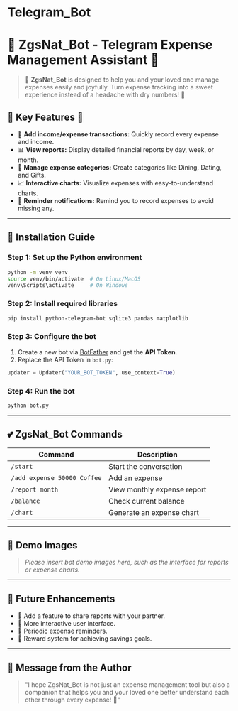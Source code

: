 # Telegram_Bot
# 🌸 ZgsNat_Bot - Telegram Expense Management Assistant 🌸
<!-- 
![Bot Banner](https://via.placeholder.com/800x200?text=ZgsNat_Bot+-+Love+and+Expense+Manager)   -->

> 💖 **ZgsNat_Bot** is designed to help you and your loved one manage expenses easily and joyfully. Turn expense tracking into a sweet experience instead of a headache with dry numbers! 💸

## 🌟 **Key Features** 🌟
- 📝 **Add income/expense transactions:** Quickly record every expense and income.
- 📊 **View reports:** Display detailed financial reports by day, week, or month.
- 💖 **Manage expense categories:** Create categories like Dining, Dating, and Gifts.
- 📈 **Interactive charts:** Visualize expenses with easy-to-understand charts.
- 🔔 **Reminder notifications:** Remind you to record expenses to avoid missing any.

---

## 🎯 **Installation Guide**

### Step 1: Set up the Python environment
```bash
python -m venv venv
source venv/bin/activate  # On Linux/MacOS
venv\Scripts\activate     # On Windows
```

### Step 2: Install required libraries
```bash
pip install python-telegram-bot sqlite3 pandas matplotlib
```

### Step 3: Configure the bot
1. Create a new bot via [BotFather](https://t.me/BotFather) and get the **API Token**.
2. Replace the API Token in `bot.py`:
```python
updater = Updater("YOUR_BOT_TOKEN", use_context=True)
```

### Step 4: Run the bot
```bash
python bot.py
```

---

## 💕 **ZgsNat_Bot Commands**
| Command           | Description                  |
|-------------------|------------------------------|
| `/start`          | Start the conversation       |
| `/add expense 50000 Coffee` | Add an expense    |
| `/report month`   | View monthly expense report  |
| `/balance`        | Check current balance        |
| `/chart`          | Generate an expense chart    |

---

## 🎨 **Demo Images**

> *Please insert bot demo images here, such as the interface for reports or expense charts.*

---

## 🚀 **Future Enhancements**
- 🌷 Add a feature to share reports with your partner.
- 🌈 More interactive user interface.
- 📅 Periodic expense reminders.
- 🧸 Reward system for achieving savings goals.

---

## 💖 **Message from the Author**
> "I hope ZgsNat_Bot is not just an expense management tool but also a companion that helps you and your loved one better understand each other through every expense! 🌺"

